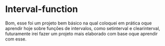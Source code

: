 # Interval-function
Bom, esse foi um projeto bem básico na qual coloquei em prática oque aprendir hoje sobre funções de intervalos, como setinterval e clearinterval, futuramente irei fazer um projeto mais elaborado com base oque aprendir com esse.
